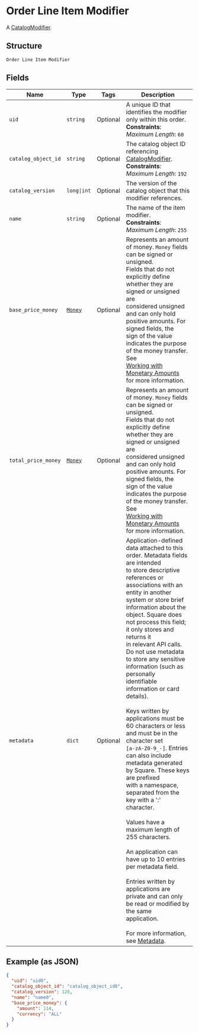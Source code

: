 
# Order Line Item Modifier

A [CatalogModifier](../../doc/models/catalog-modifier.md).

## Structure

`Order Line Item Modifier`

## Fields

| Name | Type | Tags | Description |
|  --- | --- | --- | --- |
| `uid` | `string` | Optional | A unique ID that identifies the modifier only within this order.<br>**Constraints**: *Maximum Length*: `60` |
| `catalog_object_id` | `string` | Optional | The catalog object ID referencing [CatalogModifier](../../doc/models/catalog-modifier.md).<br>**Constraints**: *Maximum Length*: `192` |
| `catalog_version` | `long\|int` | Optional | The version of the catalog object that this modifier references. |
| `name` | `string` | Optional | The name of the item modifier.<br>**Constraints**: *Maximum Length*: `255` |
| `base_price_money` | [`Money`](../../doc/models/money.md) | Optional | Represents an amount of money. `Money` fields can be signed or unsigned.<br>Fields that do not explicitly define whether they are signed or unsigned are<br>considered unsigned and can only hold positive amounts. For signed fields, the<br>sign of the value indicates the purpose of the money transfer. See<br>[Working with Monetary Amounts](https://developer.squareup.com/docs/build-basics/working-with-monetary-amounts)<br>for more information. |
| `total_price_money` | [`Money`](../../doc/models/money.md) | Optional | Represents an amount of money. `Money` fields can be signed or unsigned.<br>Fields that do not explicitly define whether they are signed or unsigned are<br>considered unsigned and can only hold positive amounts. For signed fields, the<br>sign of the value indicates the purpose of the money transfer. See<br>[Working with Monetary Amounts](https://developer.squareup.com/docs/build-basics/working-with-monetary-amounts)<br>for more information. |
| `metadata` | `dict` | Optional | Application-defined data attached to this order. Metadata fields are intended<br>to store descriptive references or associations with an entity in another system or store brief<br>information about the object. Square does not process this field; it only stores and returns it<br>in relevant API calls. Do not use metadata to store any sensitive information (such as personally<br>identifiable information or card details).<br><br>Keys written by applications must be 60 characters or less and must be in the character set<br>`[a-zA-Z0-9_-]`. Entries can also include metadata generated by Square. These keys are prefixed<br>with a namespace, separated from the key with a ':' character.<br><br>Values have a maximum length of 255 characters.<br><br>An application can have up to 10 entries per metadata field.<br><br>Entries written by applications are private and can only be read or modified by the same<br>application.<br><br>For more information, see  [Metadata](https://developer.squareup.com/docs/build-basics/metadata). |

## Example (as JSON)

```json
{
  "uid": "uid0",
  "catalog_object_id": "catalog_object_id6",
  "catalog_version": 126,
  "name": "name0",
  "base_price_money": {
    "amount": 114,
    "currency": "ALL"
  }
}
```

